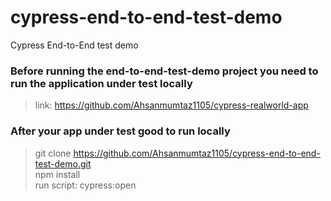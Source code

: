 # cypress-end-to-end-test-demo
Cypress End-to-End test demo

### Before running the end-to-end-test-demo project you need to run the application under test locally
> link: https://github.com/Ahsanmumtaz1105/cypress-realworld-app

### After your app under test good to run locally
> git clone https://github.com/Ahsanmumtaz1105/cypress-end-to-end-test-demo.git </br>
> npm install </br>
> run script: cypress:open </br>
